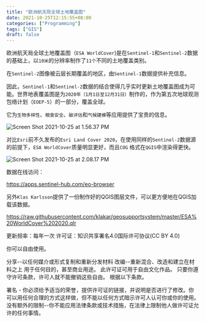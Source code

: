 ```yaml
---
title: "欧洲航天局全球土地覆盖图"
date: 2021-10-25T12:15:55+08:00
categories: ["Programming"]
tags: ["GIS"]
draft: false
---
```


欧洲航天局全球土地覆盖图（`ESA WorldCover`)是在`Sentinel-1`和`Sentinel-2`数据的基础上，以`10米`的分辨率制作了`11个`不同的土地覆盖类别。

在`Sentinel-2`图像被云层长期覆盖的地区，由`Sentinel-1`数据提供补充信息。

因此，`Sentinel-1`和`Sentinel-2`数据的结合使得几乎实时更新土地覆盖图成为可能。世界地表覆盖图是为`2020年（1月1日至12月31日）`制作的，作为第五次地球观测包络计划（`EOEP-5`）的一部分，覆盖全球。

它为`生物多样性`、`粮食安全`、`碳评估`和`气候建模`等应用提供了宝贵的信息。

![Screen Shot 2021-10-25 at 1.56.37 PM](https://tva1.sinaimg.cn/large/008i3skNgy1gvrjjyl0mpj61h70u0nfu02.jpg)

对比`Esri`前不久发布的`Esri Land Cover 2020`，在使用同样的`Sentinel-2`数据源的前提下，`ESA WorldCover`质量明显更好，而且`COG` 格式在`QGIS`中渲染得更快。

![Screen Shot 2021-10-25 at 2.08.17 PM](https://tva1.sinaimg.cn/large/008i3skNgy1gvrjjs2ls3j61f70u0aqg02.jpg)

数据在线访问：

https://apps.sentinel-hub.com/eo-browser

另外`Klas Karlsson`提供了一份制作好的QGIS图层文件，可以更方便地在QGIS加载该数据。

https://raw.githubusercontent.com/klakar/geosupportsystem/master/ESA%20WorldCover%202020.qlr



更新频率：每年一次
许可证：知识共享署名4.0国际许可协议(CC BY 4.0)

你可以自由使用。

分享--以任何媒介或形式复制和重新分发材料
改编--重新混合、改造和建立在材料之上
用于任何目的，甚至商业用途。
 此许可证可用于自由文化作品。
只要你遵守许可条款，许可人就不能撤销这些自由。
根据以下条款。

署名 - 你必须给予适当的荣誉，提供许可证的链接，并说明是否进行了修改。你可以用任何合理的方式这样做，但不能以任何方式暗示许可人认可你或你的使用。
没有额外的限制--你不能应用法律条款或技术措施，在法律上限制他人做许可证允许的任何事情。